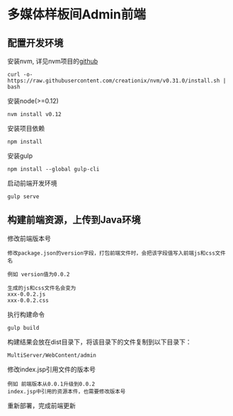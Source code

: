 多媒体样板间Admin前端
===

## 配置开发环境

安装nvm, 详见nvm项目的[github](https://github.com/creationix/nvm)

	curl -o- https://raw.githubusercontent.com/creationix/nvm/v0.31.0/install.sh | bash
	
安装node(>=0.12)

	nvm install v0.12
	
安装项目依赖
	
	npm install
	
安装gulp

	npm install --global gulp-cli
	
启动前端开发环境

	gulp serve
	
## 构建前端资源，上传到Java环境

修改前端版本号

	修改package.json的version字段，打包前端文件时，会把该字段值写入前端js和css文件名
	
	例如 version值为0.0.2
	
	生成的js和css文件名会变为
	xxx-0.0.2.js
	xxx-0.0.2.css
	
执行构建命令

	gulp build
			
构建结果会放在dist目录下，将该目录下的文件复制到以下目录下：
	
	MultiServer/WebContent/admin
	
修改index.jsp引用文件的版本号

	例如 前端版本从0.0.1升级到0.0.2
	index.jsp中引用的资源本件，也需要修改版本号

重新部署，完成前端更新

			

